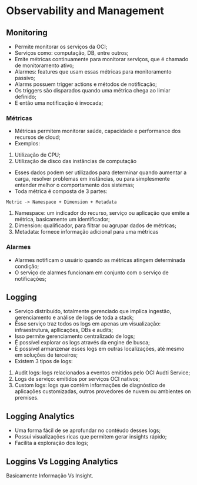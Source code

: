 # Observability and Management

## Monitoring

- Permite monitorar os serviços da OCI;
- Serviços como: computação, DB, entre outros;
- Emite métricas continuamente para monitorar serviços, que é chamado de monitoramento ativo;
- Alarmes: features que usam essas métricas para monitoramento passivo;
- Alarms possuem trigger actions e métodos de notificação;
- Os triggers são disparados quando uma métrica chega ao limiar definido;
- E então uma notificação é invocada;

### Métricas

- Métricas permitem monitorar saúde, capacidade e performance dos recursos de cloud;
- Exemplos:
1. Utilização de CPU;
2. Utilização de disco das instâncias de computação
- Esses dados podem ser utilizados para determinar quando aumentar a carga, resolver problemas em instâncias, ou para simplesmente entender melhor o comportamento dos sistemas;
- Toda métrica é composta de 3 partes:
```
Metric -> Namespace + Dimension + Metadata
```   
1. Namespace: um indicador do recurso, serviço ou aplicação que emite a métrica, basicamente um identificador;
2. Dimension: qualificador, para filtrar ou agrupar dados de métricas;
3. Metadata: fornece informação adicional para uma métricas

### Alarmes

- Alarmes notificam o usuário quando as métricas atingem determinada condição;
- O serviço de alarmes funcionam em conjunto com o serviço de notificações;


## Logging

- Serviço distribuído, totalmente gerenciado que implica ingestão, gerenciamento e análise de logs de toda a stack;
- Esse serviço traz todos os logs em apenas um visualização: infraestrutura, apllicações, DBs e audits;
- Isso permite gerenciamento centralizado de logs;
- É possível explorar os logs através da engine de busca;
- É possível armanzenar esses logs em outras localizações, até mesmo em soluções de terceiros; 
- Existem 3 tipos de logs:
1. Audit logs: logs relacionados a eventos emitidos pelo OCI Audti Service;
2. Logs de serviço: emitidos por serviços OCI nativos;
3. Custom logs: logs que contém informações de diagnóstico de aplicações customizadas, outros provedores de nuvem ou ambientes on premises.

## Logging Analytics

- Uma forma fácil de se aprofundar no contéudo desses logs;
- Possui visualizações ricas que permitem gerar insights rápido;
- Facilita a exploração dos logs;


## Loggins Vs Logging Analytics

Basicamente Informação Vs Insight.

